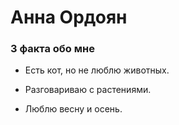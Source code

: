 # Анна Ордоян 

### 3 факта обо мне
- Есть кот, но не люблю животных.
- Разговариваю с растениями.

- Люблю весну и осень.

